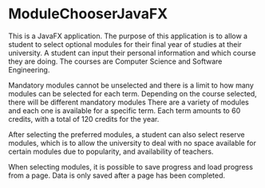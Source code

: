 # ModuleChooserJavaFX
This is a JavaFX application.
The purpose of this application is to allow a student to select optional modules for their final year of studies at their university.
A student can input their personal information and which course they are doing. The courses are Computer Science and Software Engineering.

Mandatory modules cannot be unselected and there is a limit to how many modules can be selected for each term. Depending on the course selected, there will be different mandatory modules
There are a variety of modules and each one is available for a specific term. Each term amounts to 60 credits, with a total of 120 credits for the year.

After selecting the preferred modules, a student can also select reserve modules, which is to allow the university to deal with no space available for certain modules due to popularity, and availability of teachers.

When selecting modules, it is possible to save progress and load progress from a page. Data is only saved after a page has been completed.
